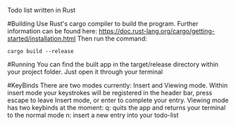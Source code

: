 Todo list written in Rust

#Building
Use Rust's cargo compiler to build the program. Further information can be found here: https://doc.rust-lang.org/cargo/getting-started/installation.html
Then run the command: 
```
cargo build --release
```

#Running
You can find the built app in the target/release directory within your project folder. Just open it through your terminal

#KeyBinds
There are two modes currently: Insert and Viewing mode. Within insert mode your keystrokes will be registered in the header bar, press escape to leave Insert mode, or enter to complete your entry. Viewing mode has two keybinds at the moment:
q: quits the app and returns your terminal to the normal mode
n: insert a new entry into your todo-list
